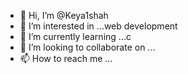 - 👋 Hi, I’m @Keya1shah
- 👀 I’m interested in ...web development 
- 🌱 I’m currently learning ...c 
- 💞️ I’m looking to collaborate on ...
- 📫 How to reach me ...

<!---
Keya1shah/Keya1shah is a ✨ special ✨ repository because its `README.md` (this file) appears on your GitHub profile.
You can click the Preview link to take a look at your changes.
--->
